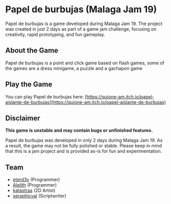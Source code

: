 # Papel de burbujas (Malaga Jam 19)

Papel de burbujas is a game developed during Malaga Jam 19. The project was created in just 2 days as part of a game jam challenge, focusing on creativity, rapid prototyping, and fun gameplay.

## About the Game

Papel de burbujas is a point and click game based on flash games, some of the games are a dress minigame, a puzzle and a gachapon game

## Play the Game

You can play Papel de burbujas here:
[https://quione-am.itch.io/papel-aislante-de-burbujas](https://quione-am.itch.io/papel-aislante-de-burbujas)

## Disclaimer

**This game is unstable and may contain bugs or unfinished features.**

Papel de burbujas was developed in only 2 days during Malaga Jam 19. As a result, the game may not be fully polished or stable. Please keep in mind that this is a jam project and is provided as-is for fun and experimentation.

## Team

- [eterd3v](https://github.com/eterd3v) (Programmer)
- [Alelith](https://github.com/Alelith) (Programmer)
- [katastraa](https://github.com/katastraa) (2D Artist)
- [seraphicval](https://github.com/seraphicval) (Scriptwriter)
